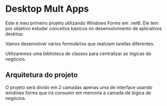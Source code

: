 # Desktop Mult Apps
Este é meu primeiro projeto utilizando Windows Forms em .net6. Ele tem por objetivo estudar conceitos básicos no desenvolvimento de aplicativos desktop.

Vamos desenvolver vários formulários que realizam tarefas diferentes.

Utilizaremos uma biblioteca de classes para centralizar as lógicas de negócios.


## Arquitetura do projeto
O projeto será divido em 2 camadas apenas uma de interface usando windows forms que irá consumir em memoria a camada de lógica de negócios.

